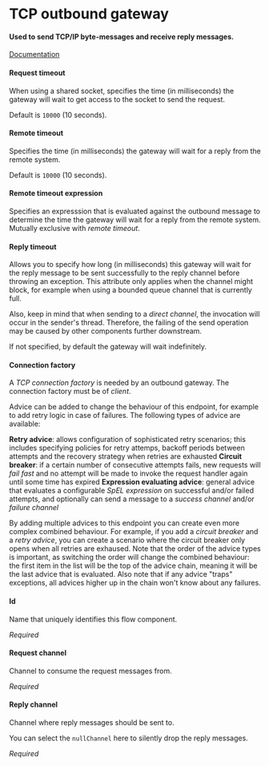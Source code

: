 # TCP outbound gateway
#### Used to send TCP/IP byte-messages and receive reply messages.
<a href="http://docs.spring.io/spring-integration/docs/2.1.x/reference/html/ip.html#tcp-gateways" target="_blank">Documentation</a>


#### Request timeout
When using a shared socket, specifies the time (in milliseconds) the gateway will wait to get access to the socket to send the request.

Default is <code>10000</code> (10 seconds).

#### Remote timeout
Specifies the time (in milliseconds) the gateway will wait for a reply from the remote system.

Default is <code>10000</code> (10 seconds).

#### Remote timeout expression
Specifies an expresssion that is evaluated against the outbound message to determine the time the gateway will wait for a reply from the remote system. Mutually exclusive with <i>remote timeout</i>.

#### Reply timeout
Allows you to specify how long (in milliseconds) this gateway will wait for the reply message to be sent successfully to the reply channel before throwing an exception. This attribute only applies when the channel might block, for example when using a bounded queue channel that is currently full.

Also, keep in mind that when sending to a <i>direct channel</i>, the invocation will occur in the sender's thread. Therefore, the failing of the send operation may be caused by other components further downstream.

If not specified, by default the gateway will wait indefinitely.

#### Connection factory
A <i>TCP connection factory</i> is needed by an outbound gateway. The connection factory must be of <i>client</i>.


Advice can be added to change the behaviour of this endpoint, for example to add retry logic in case of failures. The following types of advice are available:

<b>Retry advice</b>: allows configuration of sophisticated retry scenarios; this includes specifying policies for retry attemps, backoff periods between attempts and the recovery strategy when retries are exhausted
<b>Circuit breaker</b>: if a certain number of consecutive attempts fails, new requests will <i>fail fast</i> and no attempt will be made to invoke the request handler again until some time has expired
<b>Expression evaluating advice</b>: general advice that evaluates a configurable <i>SpEL expression</i> on successful and/or failed attempts, and optionally can send a message to a <i>success channel</i> and/or <i>failure channel</i>

By adding multiple advices to this endpoint you can create even more complex combined behaviour. For example, if you add a <i>circuit breaker</i> and a <i>retry advice</i>, you can create a scenario where the circuit breaker only opens when all retries are exhaused. Note that the order of the advice types is important, as switching the order will change the combined behaviour: the first item in the list will be the top of the advice chain, meaning it will be the last advice that is evaluated. Also note that if any advice "traps" exceptions, all advices higher up in the chain won't know about any failures.

#### Id
Name that uniquely identifies this flow component.

<i>Required</i>

#### Request channel
Channel to consume the request messages from.

<i>Required</i>

#### Reply channel
Channel where reply messages should be sent to.

You can select the <code>nullChannel</code> here to silently drop the reply messages.

<i>Required</i>

